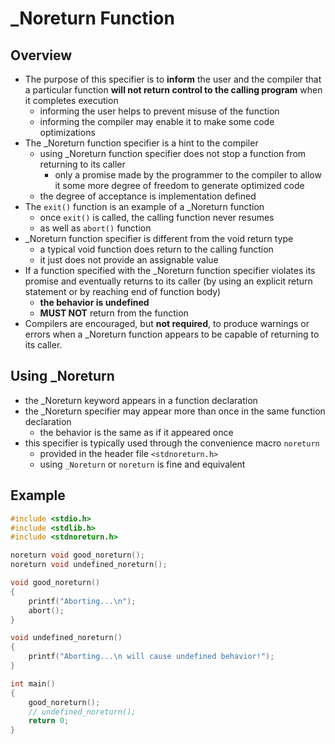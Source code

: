 # _Noreturn Function

## Overview

- The purpose of this specifier is to **inform** the user and the compiler that a particular function **will not return control to the calling program** when it completes execution
  - informing the user helps to prevent misuse of the function
  - informing the compiler may enable it to make some code optimizations
- The _Noreturn function specifier is a hint to the compiler
  - using _Noreturn function specifier does not stop a function from returning to its caller
    - only a promise made by the programmer to the compiler to allow it some more degree of freedom to generate optimized code
  - the degree of acceptance is implementation defined
- The `exit()` function is an example of a _Noreturn function
  - once `exit()` is called, the calling function never resumes
  - as well as `abort()` function
- _Noreturn function specifier is different from the void return type
  - a typical void function does return to the calling function
  - it just does not provide an assignable value
- If a function specified with the _Noreturn function specifier violates its promise and eventually returns to its caller (by using an explicit return statement or by reaching end of function body)
  - **the behavior is undefined**
  - **MUST NOT** return from the function
- Compilers are encouraged, but **not required**, to produce warnings or errors when a _Noreturn function appears to be capable of returning to its caller.

## Using _Noreturn

- the _Noreturn keyword appears in a function declaration
- the _Noreturn specifier may appear more than once in the same function declaration
  - the behavior is the same as if it appeared once
- this specifier is typically used through the convenience macro `noreturn`
  - provided in the header file `<stdnoreturn.h>`
  - using `_Noreturn` or `noreturn` is fine and equivalent

## Example

```c
#include <stdio.h>
#include <stdlib.h>
#include <stdnoreturn.h>

noreturn void good_noreturn();
noreturn void undefined_noreturn();

void good_noreturn()
{
    printf("Aborting...\n");
    abort();
}

void undefined_noreturn()
{
    printf("Aborting...\n will cause undefined behavior!");
}

int main()
{
    good_noreturn();
    // undefined_noreturn();
    return 0;
}
```

